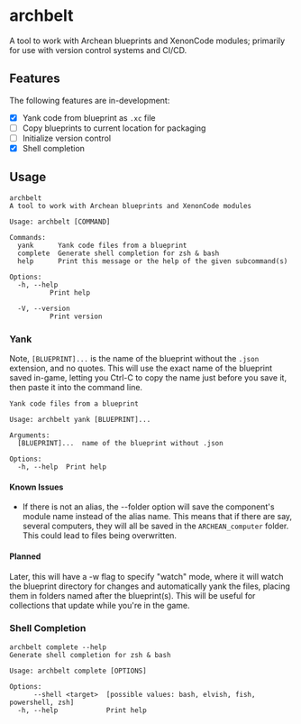 # archbelt

A tool to work with Archean blueprints and XenonCode modules; primarily for use with version control systems and CI/CD.

## Features
The following features are in-development: 

- [X] Yank code from blueprint as `.xc` file
- [ ] Copy blueprints to current location for packaging
- [ ] Initialize version control
- [X] Shell completion

## Usage
```
archbelt
A tool to work with Archean blueprints and XenonCode modules

Usage: archbelt [COMMAND]

Commands:
  yank      Yank code files from a blueprint
  complete  Generate shell completion for zsh & bash
  help      Print this message or the help of the given subcommand(s)

Options:
  -h, --help
          Print help

  -V, --version
          Print version
```

### Yank

Note, `[BLUEPRINT]...` is the name of the blueprint without the `.json` extension, and no quotes. This will use the exact name of the blueprint saved in-game, letting you Ctrl-C to copy the name just before you save it, then paste it into the command line.

```
Yank code files from a blueprint

Usage: archbelt yank [BLUEPRINT]...

Arguments:
  [BLUEPRINT]...  name of the blueprint without .json

Options:
  -h, --help  Print help
```

#### Known Issues
- If there is not an alias, the --folder option will save the component's module name instead of the alias name. This means that if there are say, several computers, they will all be saved in the `ARCHEAN_computer` folder. This could lead to files being overwritten.


#### Planned
Later, this will have a -w flag to specify "watch" mode, where it will watch the blueprint directory for changes and automatically yank the files, placing them in folders named after the blueprint(s). This will be useful for collections that update while you're in the game.

### Shell Completion
```
archbelt complete --help
Generate shell completion for zsh & bash

Usage: archbelt complete [OPTIONS]

Options:
      --shell <target>  [possible values: bash, elvish, fish, powershell, zsh]
  -h, --help            Print help
```